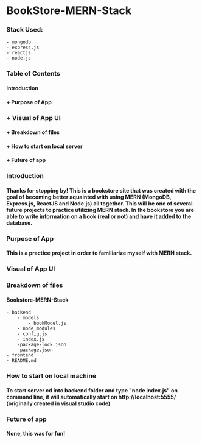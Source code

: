# BookStore-MERN-Stack
<!-- bookstore cute logo -->


### Stack Used:
    - mongodb
    - express.js
    - reactjs
    - node.js

<!-- ![mongodblogo](http://url/to/img.png) how to add a logo to md file-->

### Table of Contents
#### Introduction
#### + Purpose of App
### + Visual of App UI
#### + Breakdown of files
#### + How to start on local server
#### + Future of app 


### Introduction
#### Thanks for stopping by! This is a bookstore site that was created with the goal of becoming better aquainted with using MERN (MongoDB, Express.js, ReactJS and Node.js) all together. This will be one of several future projects to practice utilizing MERN stack. In the bookstore you are able to write information on a book (real or not) and have it added to the database.

### Purpose of App
#### This is a practice project in order to familiarize myself with MERN stack.

### Visual of App UI

### Breakdown of files

#### Bookstore-MERN-Stack
    - backend
        - models
            - bookModel.js
        - node_modules
        - config.js
        - index.js
        -package-lock.json
        -package.json
    - frontend
    - README.md

### How to start on local machine
#### To start server cd into backend folder and type "node index.js" on command line, it will automatically start on http://localhost:5555/ (originally created in visual studio code)

### Future of app 
#### None, this was for fun!